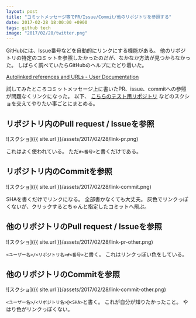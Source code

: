 ```yaml
---
layout: post
title: "コミットメッセージ等でPR/Issue/Commit/他のリポジトリを参照する"
date: 2017-02-28 18:00:00 +0900
tags: github tech
image: "2017/02/28/twitter.png"
---
```


GitHubには、Issue番号などを自動的にリンクにする機能がある。
他のリポジトリの特定のコミットを参照したかったのだが、なかなか方法が見つからなかった。
しばらく調べていたらGitHubのヘルプにたどり着いた。

[Autolinked references and URLs - User Documentation](https://help.github.com/articles/autolinked-references-and-urls/)

試してみたところコミットメッセージ上に書いたPR、issue、commitへの参照が問題なくリンクになった。
以下、
[こちらのテスト用リポジトリ](https://github.com/kotet/test-)
などのスクショを交えてやりたい事ごとにまとめる。

## リポジトリ内のPull request / Issueを参照

![スクショ]({{ site.url }}/assets/2017/02/28/link-pr.png)

これはよく使われている。
ただ`#<番号>`と書くだけである。

## リポジトリ内のCommitを参照

![スクショ]({{ site.url }}/assets/2017/02/28/link-commit.png)

SHAを書くだけでリンクになる。
全部書かなくても大丈夫。
灰色でリンクっぽくないが、クリックするとちゃんと指定したコミットへ飛ぶ。

## 他のリポジトリのPull request / Issueを参照

![スクショ]({{ site.url }}/assets/2017/02/28/link-pr-other.png)

`<ユーザー名>/<リポジトリ名>#<番号>`と書く。
これはリンクっぽい色をしている。

## 他のリポジトリのCommitを参照

![スクショ]({{ site.url }}/assets/2017/02/28/link-commit-other.png)

`<ユーザー名>/<リポジトリ名>@<SHA>`と書く。
これが自分が知りたかったこと。
やはり色がリンクっぽくない。